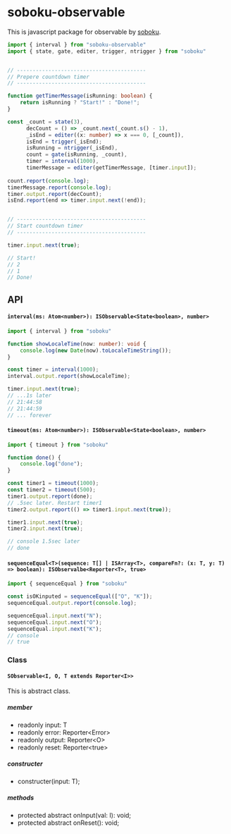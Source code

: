 # soboku-observable

This is javascript package for observable by [soboku](https://github.com/YooShibu/soboku).


~~~ typescript
import { interval } from "soboku-observable"
import { state, gate, editer, trigger, ntrigger } from "soboku"


// -----------------------------------------
// Prepere countdown timer
// -----------------------------------------

function getTimerMessage(isRunning: boolean) {
    return isRunning ? "Start!" : "Done!";
}

const _count = state(3),
      decCount = () => _count.next(_count.s() - 1),
      _isEnd = editer((x: number) => x === 0, [_count]),
      isEnd = trigger(_isEnd);
      isRunning = ntrigger(_isEnd),
      count = gate(isRunning, _count),
      timer = interval(1000),
      timerMessage = editer(getTimerMessage, [timer.input]);
      
count.report(console.log);
timerMessage.report(console.log);
timer.output.report(decCount);
isEnd.report(end => timer.input.next(!end));


// -----------------------------------------
// Start countdown timer
// -----------------------------------------

timer.input.next(true);

// Start!
// 2
// 1
// Done!
~~~


## API

#### `interval(ms: Atom<number>): ISObservable<State<boolean>, number>`
~~~ typescript
import { interval } from "soboku"

function showLocaleTime(now: number): void {
    console.log(new Date(now).toLocaleTimeString());
}

const timer = interval(1000);
interval.output.report(showLocaleTime);

timer.input.next(true);
// ...1s later
// 21:44:58
// 21:44:59
// ... forever
~~~

#### `timeout(ms: Atom<number>): ISObservable<State<boolean>, number>`
~~~ typescript
import { timeout } from "soboku"

function done() {
    console.log("done");
}

const timer1 = timeout(1000);
const timer2 = timeout(500);
timer1.output.report(done);
// .5sec later. Restart timer1
timer2.output.report(() => timer1.input.next(true));

timer1.input.next(true);
timer2.input.next(true);

// console 1.5sec later
// done
~~~

#### `sequenceEqual<T>(sequence: T[] | ISArray<T>, compareFn?: (x: T, y: T) => boolean): ISObservalbe<Reporter<T>, true>`
~~~ typescript
import { sequenceEqual } from "soboku"

const isOKinputed = sequenceEqual(["O", "K"]);
sequenceEqual.output.report(console.log);

sequenceEqual.input.next("N");
sequenceEqual.input.next("O");
sequenceEqual.input.next("K");
// console
// true
~~~


### Class

#### `SObservable<I, O, T extends Reporter<I>>`
This is abstract class.
##### member
- readonly input: T
- readonly error: Reporter\<Error>
- readonly output: Reporter\<O>
- readonly reset: Reporter\<true>
##### constructer
- constructer(input: T);
##### methods
- protected abstract onInput(val: I): void;
- protected abstract onReset(): void;